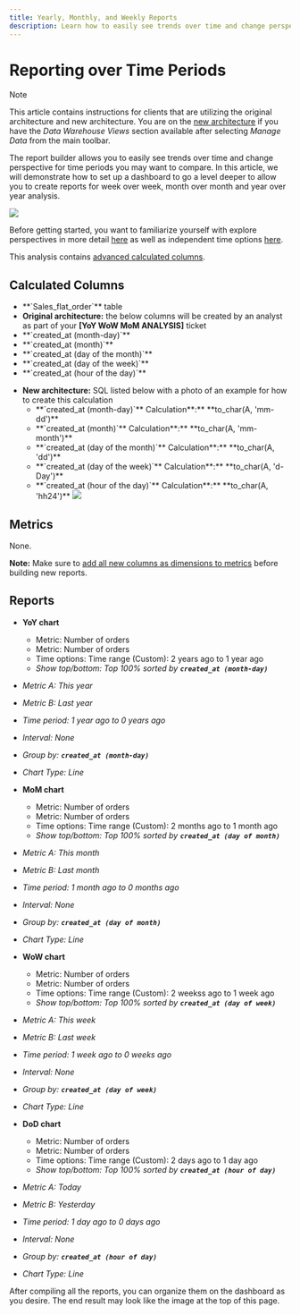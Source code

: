 ```yaml
---
title: Yearly, Monthly, and Weekly Reports
description: Learn how to easily see trends over time and change perspective for time periods you may want to compare. 
---
```

# Reporting over Time Periods

>[!NOTE]
>
>This article contains instructions for clients that are utilizing the original architecture and new architecture. You are on the [new architecture](../../administrator/account-management/new-architecture.md) if you have the _Data Warehouse Views_ section available after selecting _Manage Data_ from the main toolbar.

The report builder allows you to easily see trends over time and change perspective for time periods you may want to compare. In this article, we will demonstrate how to set up a dashboard to go a level deeper to allow you to create reports for week over week, month over month and year over year analysis.

![](../../mbi/assets//Wow__mom__yoy.png)

Before getting started, you want to familiarize yourself with explore perspectives in more detail [here](../../tutorials/using-visual-report-builder.md) as well as independent time options [here](../../tutorials/time-options-visual-rpt-bldr.md).

This analysis contains [advanced calculated columns](../data-warehouse-mgr/adv-calc-columns.md).

## Calculated Columns

* <!--<span class="wysiwyg-color-blue">-->**`Sales_flat_order`**<!--</span>--> table
* **Original architecture:** the below columns will be created by an analyst as part of your **[YoY WoW MoM ANALYSIS]** ticket
* <!--<span class="wysiwyg-color-blue">-->**`created_at (month-day)`**<!--</span>-->
* <!--<span class="wysiwyg-color-blue">-->**`created_at (month)`**<!--</span>-->
* <!--<span class="wysiwyg-color-blue">-->**`created_at (day of the month)`**<!--</span>-->
* <!--<span class="wysiwyg-color-blue">-->**`created_at (day of the week)`**<!--</span>-->
* <!--<span class="wysiwyg-color-blue">-->**`created_at (hour of the day)`**<!--</span>-->
<!--{: style="list-style-type: circle;"}-->

* **New architecture:** SQL listed below with a photo of an example for how to create this calculation
  * <!--<span class="wysiwyg-color-blue">-->**`created_at (month-day)`**<!--</span>--> Calculation**:** **to_char(A, 'mm-dd')**
  * <!--<span class="wysiwyg-color-blue">-->**`created_at (month)`**<!--</span>--> Calculation**:** **to_char(A, 'mm-month')**
  * <!--<span class="wysiwyg-color-blue">-->**`created_at (day of the month)`**<!--</span>--> Calculation**:** **to_char(A, 'dd')**
  * <!--<span class="wysiwyg-color-blue">-->**`created_at (day of the week)`**<!--</span>--> Calculation**:** **to_char(A, 'd-Day')**
  * <!--<span class="wysiwyg-color-blue">-->**`created_at (hour of the day)`**<!--</span>--> Calculation**:** **to_char(A, 'hh24')**
    ![](../../mbi/assets//Screen_Shot_2017-10-05_at_4.27.32_PM.png)

## Metrics

None.

**Note:** Make sure to [add all new columns as dimensions to metrics](../data-warehouse-mgr/manage-data-dimensions-metrics.md) before building new reports.

## Reports

* **YoY chart**
  * Metric: Number of orders
  <!--{: style="list-style-type: square;"}-->

  * Metric: Number of orders
  * Time options: Time range (Custom): 2 years ago to 1 year ago
  <!--{: style="list-style-type: square;"}-->

  * *Show top/bottom: Top 100% sorted by **`created_at (month-day)`***

* *Metric A: This year*
* *Metric B: Last year*
* *Time period: 1 year ago to 0 years ago*
* *Interval: None*
* *Group by: **`created_at (month-day)`***
* *Chart Type: Line*
<!--{: style="list-style-type: circle;"}-->

* **MoM chart**
  * Metric: Number of orders
  <!--{: style="list-style-type: square;"}-->

  * Metric: Number of orders
  * Time options: Time range (Custom): 2 months ago to 1 month ago
  <!--{: style="list-style-type: square;"}-->

  * *Show top/bottom: Top 100% sorted by **`created_at (day of month)`***

* *Metric A: This month*
* *Metric B: Last month*
* *Time period: 1 month ago to 0 months ago*
* *Interval: None*
* *Group by: **`created_at (day of month)`***
* *Chart Type: Line*
<!--{: style="list-style-type: circle;"}-->

* **WoW chart**
  * Metric: Number of orders
  <!--{: style="list-style-type: square;"}-->

  * Metric: Number of orders
  * Time options: Time range (Custom): 2 weekss ago to 1 week ago
  <!--{: style="list-style-type: square;"}-->

  * *Show top/bottom: Top 100% sorted by **`created_at (day of week)`***

* *Metric A: This week*
* *Metric B: Last week*
* *Time period: 1 week ago to 0 weeks ago*
* *Interval: None*
* *Group by: **`created_at (day of week)`***
* *Chart Type: Line*
<!--{: style="list-style-type: circle;"}-->

* **DoD chart**
  * Metric: Number of orders
  <!--{: style="list-style-type: square;"}-->

  * Metric: Number of orders
  * Time options: Time range (Custom): 2 days ago to 1 day ago
  <!--{: style="list-style-type: square;"}-->

  * *Show top/bottom: Top 100% sorted by **`created_at (hour of day)`***

* *Metric A: Today*
* *Metric B: Yesterday*
* *Time period: 1 day ago to 0 days ago*
* *Interval: None*
* *Group by: **`created_at (hour of day)`***
* *Chart Type: Line*
<!--{: style="list-style-type: circle;"}-->

After compiling all the reports, you can organize them on the dashboard as you desire. The end result may look like the image at the top of this page.
